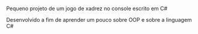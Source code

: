 Pequeno projeto de um jogo de xadrez no console escrito em C#

Desenvolvido a fim de aprender um pouco sobre OOP e sobre a linguagem C#
